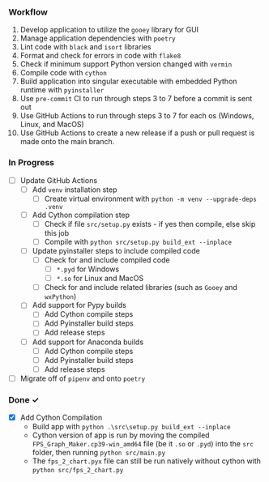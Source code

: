 ### Workflow
1. Develop application to utilize the `gooey` library for GUI
2. Manage application dependencies with `poetry`
3. Lint code with `black` and `isort` libraries
4. Format and check for errors in code with `flake8`
5. Check if minimum support Python version changed with `vermin`
6. Compile code with `cython`
7. Build application into singular executable with embedded Python runtime with `pyinstaller`
8. Use `pre-commit` CI to run through steps 3 to 7 before a commit is sent out
9. Use GitHub Actions to run through steps 3 to 7 for each os (Windows, Linux, and MacOS)
10. Use GitHub Actions to create a new release if a push or pull request is made onto the main branch.


### In Progress

- [ ] Update GitHub Actions
  - [ ] Add `venv` installation step
    - [ ] Create virtual environment with `python -m venv --upgrade-deps .venv`
  - [ ] Add Cython compilation step
    - [ ] Check if file `src/setup.py` exists - if yes then compile, else skip this job
    - [ ] Compile with `python src/setup.py build_ext --inplace`
  - [ ] Update pyinstaller steps to include compiled code
    - [ ] Check for and include compiled code
      - [ ] `*.pyd` for Windows
      - [ ] `*.so` for Linux and MacOS
    - [ ] Check for and include related libraries (such as `Gooey` and `wxPython`)
  - [ ] Add support for Pypy builds
    - [ ] Add Cython compile steps
    - [ ] Add Pyinstaller build steps
    - [ ] Add release steps
  - [ ] Add support for Anaconda builds
    - [ ] Add Cython compile steps
    - [ ] Add Pyinstaller build steps
    - [ ] Add release steps
- [ ] Migrate off of `pipenv` and onto `poetry`

### Done ✓
- [x] Add Cython Compilation
  - Build app with `python .\src\setup.py build_ext --inplace`
  - Cython version of app is run by moving the compiled `FPS_Graph_Maker.cp39-win_amd64` file (be it `.so` or `.pyd`) into the `src` folder, then running `python src/main.py`
  - The `fps_2_chart.pyx` file can still be run natively without cython with `python src/fps_2_chart.py`
